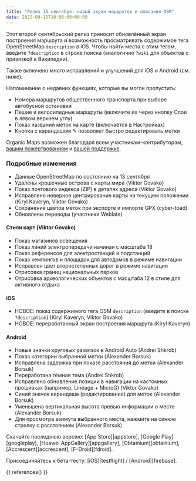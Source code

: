 ```yaml
---
title: "Релиз 15 сентября: новый экран маршрутов и описания OSM"
date: 2025-09-15T10:00:00+00:00
---
```


Этот второй сентябрьский релиз приносит обновлённый экран построения маршрута и возможность просматривать содержимое тега OpenStreetMap `description` в iOS. Чтобы найти места с этим тегом, введите `?description` в строке поиска (аналогично `?wiki` для объектов с привязкой к Википедии).

Также включено много исправлений и улучшений для iOS и Android (см. ниже).

Напоминание о недавних функциях, которые вы могли пропустить:
- Номера маршрутов общественного транспорта при выборе автобусной остановки
- Пешие и велосипедные маршруты (включите их через кнопку Слои в левом верхнем углу)
- Показ названий меток на карте (включается в Настройках)
- Кнопка с карандашом ✎ позволяет быстро редактировать метки

Organic Maps возможен благодаря всем участникам-контрибуторам, [вашим пожертвованиям](@/donate/index.ru.md) и [вашей поддержке](@/contribute/index.md).

### Подробные изменения

- Данные OpenStreetMap по состоянию на 13 сентября
- Удалены крошечные острова с карты мира (Viktor Govako)
- Показ почтового индекса (ZIP) в деталях адреса (Viktor Govako)
- Исправлено неверное центрирование карты на текущем положении (Kiryl Kaveryn, Viktor Govako)
- Сохранение цветов меток при экспорте и импорте GPX (cyber-toad)
- Обновлены переводы (участники Weblate)

#### Стили карт (Viktor Govako)

- Показ магазинов освещения
- Показ линий электропередачи начиная с масштаба 18
- Показ референсов для электростанций и подстанций
- Показ кемпингов и площадок для автодомов в режиме навигации
- Исправлен цвет второстепенных дорог в режиме навигации
- Отрисовка границ национальных парков
- Отрисовка археологических объектов с масштаба 12 в стиле для активного отдыха

#### iOS

- НОВОЕ: показ содержимого тега OSM `description` (введите в поиске `?description`) (Kiryl Kaveryn, Viktor Govako)
- НОВОЕ: переработанный экран построения маршрута (Kiryl Kaveryn)

#### Android

- Новые значки круговых развязок в Android Auto (Andrei Shkrob)
- Показ категории выбранной метки (Alexander Borsuk)
- Исправлена задержка при показе расстояния до метки (Alexander Borsuk)
- Переработана тёмная тема (Andrei Shkrob)
- Исправлено обновление позиции в навигации на кастомных прошивках (например, Lineage + MicroG) (Viktor Govako)
- Синий значок карандаша (редактирование) для меток (Alexander Borsuk)
- Уменьшена вертикальная высота превью информации о месте (Alexander Borsuk)
- Для просмотра азимута выбранного места, нажмите на синюю стрелку с расстоянием (Alexander Borsuk)

Скачайте последнюю версию: [App Store][appstore], [Google Play][googleplay], [Huawei AppGallery][appgallery], [Obtainium][obtainium], [Accrescent][accrescent], [F-Droid][fdroid].

Присоединяйтесь к бета-тесту: [iOS][testflight] / [Android][firebase].

{{ references() }}
